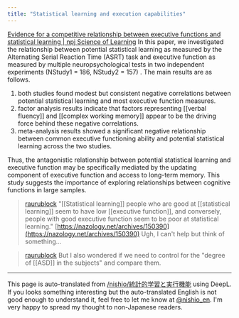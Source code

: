 ```yaml
---
title: "Statistical learning and execution capabilities"
---
```


[Evidence for a competitive relationship between executive functions and statistical learning | npj Science of Learning](https://www.nature.com/articles/s41539-024-00243-9)
In this paper, we investigated the relationship between potential statistical learning as measured by the Alternating Serial Reaction Time (ASRT) task and executive function as measured by multiple neuropsychological tests in two independent experiments (NStudy1 = 186, NStudy2 = 157) . The main results are as follows.
1. both studies found modest but consistent negative correlations between potential statistical learning and most executive function measures.
2. factor analysis results indicate that factors representing [[verbal fluency]] and [[complex working memory]] appear to be the driving force behind these negative correlations.
3. meta-analysis results showed a significant negative relationship between common executive functioning ability and potential statistical learning across the two studies.

Thus, the antagonistic relationship between potential statistical learning and executive function may be specifically mediated by the updating component of executive function and access to long-term memory. This study suggests the importance of exploring relationships between cognitive functions in large samples.

> [raurublock](https://x.com/raurublock/status/1793101468469465431) "[[Statistical learning]] people who are good at [[statistical learning]] seem to have low [[executive function]], and conversely, people with good executive function seem to be poor at statistical learning."
>  [https://nazology.net/archives/150390](https://nazology.net/archives/150390)
>  Ugh, I can't help but think of something...

> [raurublock](https://x.com/raurublock/status/1793101470776348870) But I also wondered if we need to control for the "degree of [[ASD]] in the subjects" and compare them.

---
This page is auto-translated from [/nishio/統計的学習と実行機能](https://scrapbox.io/nishio/統計的学習と実行機能) using DeepL. If you looks something interesting but the auto-translated English is not good enough to understand it, feel free to let me know at [@nishio_en](https://twitter.com/nishio_en). I'm very happy to spread my thought to non-Japanese readers.